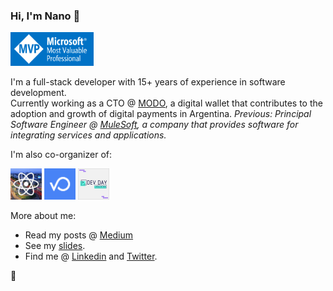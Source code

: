 ### Hi, I'm Nano 👋

[<img width="133" rel="Microsoft MVP" src="https://github.com/nanovazquez/nanovazquez.github.com/raw/master/images/mvp-banner.png">](https://mvp.microsoft.com/en-us/PublicProfile/5003810?fullName=Mariano%20Daniel%20Vazquez)

I'm a full-stack developer with 15+ years of experience in software development. <br/>
Currently working as a CTO @ [MODO](https://modo.com.ar/), a digital wallet that contributes to the adoption and growth of digital payments in Argentina. _Previous: Principal Software Engineer @ [MuleSoft](https://www.mulesoft.com/), a company that provides software for integrating services and applications._


I'm also co-organizer of:

[<img width="50" rel="React en Buenos Aires" src="https://github.com/nanovazquez/nanovazquez.github.com/raw/master/images/react-ba.jpg">](https://www.meetup.com/es-ES/React-en-Buenos-Aires/)
[<img width="50" rel="vOpen Tech" src="https://github.com/nanovazquez/nanovazquez.github.com/raw/master/images/vopen.png">](https://www.meetup.com/es-ES/React-en-Buenos-Aires/)
[<img width="50" rel="Dev Day AR" src="https://github.com/nanovazquez/nanovazquez.github.com/raw/master/images/devday-ar.jpg">](https://devday-ar.com/)

More about me:
- Read my posts @ [Medium](https://medium.com/@nanovazquez)
- See my [slides](http://slides.com/nanovazquez).
- Find me @ [Linkedin](https://www.linkedin.com/in/nanovazquez/) and [Twitter](https://twitter.com/nanovazquez__).

🚀
